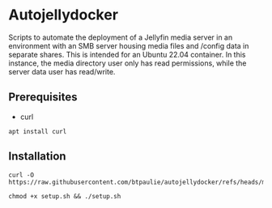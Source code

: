 # Autojellydocker

Scripts to automate the deployment of a Jellyfin media server in an environment with an SMB server housing media files and /config data in separate shares. This is intended for an Ubuntu 22.04 container. In this instance, the media directory user only has read permissions, while the server data user has read/write. 

## Prerequisites

- curl
```
apt install curl
```

## Installation

```
curl -O https://raw.githubusercontent.com/btpaulie/autojellydocker/refs/heads/main/setup.sh
```

```
chmod +x setup.sh && ./setup.sh
```


